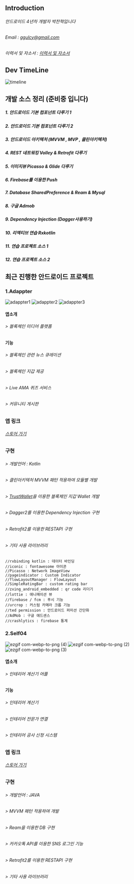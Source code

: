 
## Introduction
###### 안드로이드 4년차 개발자 박찬혁입니다
###### Email : ggulcy@gmail.com
###### 이력서 및 자소서 : [이력서 및 자소서](https://github.com/ggulcy/portfolio/blob/master/%EB%B0%95%EC%B0%AC%ED%98%81%20%EC%9D%B4%EB%A0%A5%EC%84%9C%20%ED%8F%AC%ED%94%8C.pdf)


## Dev TimeLine
![timeline](https://user-images.githubusercontent.com/60222655/74306039-bf703a80-4da4-11ea-9825-6c54dac84383.png)  


###  
###  
###  

## 개발 소스 정리  (준비중 입니다)
##### 1. 안드로이드 기본 컴포넌트 다루기 1  
##### 2. 안드로이드 기본 컴포넌트 다루기 2
##### 3. 안드로이드 아키텍처 (MVVM , MVP , 클린아키텍처) 
##### 4. REST 네트워킹 Volley & Retrofit 다루기 
##### 5. 이미지뷰 Picasso & Glide 다루기 
##### 6. Firebase를 이용한 Push
##### 7. Database SharedPreference & Ream & Mysql
##### 8. 구글 Admob 
##### 9. Dependency Injection (Dagger사용하기)
##### 10. 리액티브 연습 Rxkotlin
##### 11. 연습 프로젝트 소스 1
##### 12. 연습 프로젝트 소스 2

###  
###  
###  

## 최근 진행한 안드로이드 프로젝트

### 1.Adappter

![adappter1](https://user-images.githubusercontent.com/60222655/74305512-7d92c480-4da3-11ea-8261-37c7cc77304c.png)
![adappter2](https://user-images.githubusercontent.com/60222655/74305513-7e2b5b00-4da3-11ea-8084-4a8e4e3e0de9.png)
![adappter3](https://user-images.githubusercontent.com/60222655/74305514-7ec3f180-4da3-11ea-84c7-7707ca605b26.png)

#### 앱소개 
###### > 블록체인 미디어 플랫폼 
 
#### 기능
###### > 블록체인 관련 뉴스 큐레이션 
###### > 블록체인 지갑 제공
###### > Live AMA 퀴즈 서비스 
###### > 커뮤니티 게시판  

### 앱 링크 
###### [스토어 가기](https://play.google.com/store/apps/details?id=com.sinest.todaycoin)

### 구현
###### > 개발언어 : Kotlin
###### > 클린아키텍처 MVVM 패턴 적용하여 모듈별 개발 
###### > [TrustWallet](https://github.com/trustwallet/trust-wallet-android-source)을 이용한 블록체인 지갑 Wallet 개발
###### > Dagger2를 이용한 Dependency Injection 구현 
###### > Retrofit2를 이용한 RESTAPI 구현 
###### > 기타 사용 라이브러리 
    //rxbinding kotlin : 데이터 바인딩 
    //iconic : fontawesome 아이콘 
    //Picasso : Network ImageView
    //pageindicator : Custom Indicator
    //flowLayoutManager : FlowLayout
    //SimpleRatingBar : custom rating bar
    //zxing_android_embedded : qr code 리더기 
    //lottie : 애니메이션 뷰 
    //firebase / fcm : 푸시 기능
    //urcrop : 커스텀 카메라 크롭 기능 
    //ted permission : 안드로이드 퍼미션 간단화
    //AdMob : 구글 애드센스 
    //crashlytics : firebase 통계


### 2.Self04

![ezgif com-webp-to-png (4)](https://user-images.githubusercontent.com/60222655/74308487-b9318c80-4dab-11ea-8242-340e5ea4181c.png)
![ezgif com-webp-to-png (2)](https://user-images.githubusercontent.com/60222655/74308489-b9ca2300-4dab-11ea-8294-ec88c0bad909.png)
![ezgif com-webp-to-png (3)](https://user-images.githubusercontent.com/60222655/74308490-ba62b980-4dab-11ea-8a0d-0c67a4d7ade8.png)

#### 앱소개 
###### > 인테리어 계산기 어플
 
#### 기능
###### > 인테리어 계산기 
###### > 인테리어 전문가 연결 
###### > 인테리어 공사 신청 시스템

### 앱 링크 
###### [스토어 가기](https://play.google.com/store/apps/details?id=com.vabillion.self04)

### 구현
###### > 개발언어 : JAVA
###### > MVVM 패턴 적용하여 개발
###### > Ream을 이용한 DB 구현
###### > 카카오톡 API를 이용한 SNS 로그인 기능
###### > Retrofit2를 이용한 RESTAPI 구현 
###### > 기타 사용 라이브러리 
